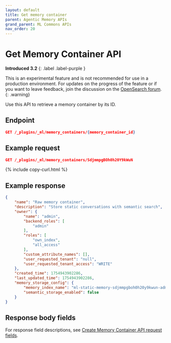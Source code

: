 ```yaml
---
layout: default
title: Get memory container
parent: Agentic Memory APIs
grand_parent: ML Commons APIs
nav_order: 20
---
```


# Get Memory Container API
**Introduced 3.2**
{: .label .label-purple }

This is an experimental feature and is not recommended for use in a production environment. For updates on the progress of the feature or if you want to leave feedback, join the discussion on the [OpenSearch forum](https://forum.opensearch.org/).    
{: .warning}

Use this API to retrieve a memory container by its ID.

## Endpoint

```json
GET /_plugins/_ml/memory_containers/{memory_container_id}
```

## Example request

```json
GET /_plugins/_ml/memory_containers/SdjmmpgBOh0h20Y9kWuN
```
{% include copy-curl.html %}

## Example response

```json
{
    "name": "Raw memory container",
    "description": "Store static conversations with semantic search",
    "owner": {
        "name": "admin",
        "backend_roles": [
            "admin"
        ],
        "roles": [
            "own_index",
            "all_access"
        ],
        "custom_attribute_names": [],
        "user_requested_tenant": "null",
        "user_requested_tenant_access": "WRITE"
    },
    "created_time": 1754943902286,
    "last_updated_time": 1754943902286,
    "memory_storage_config": {
        "memory_index_name": "ml-static-memory-sdjmmpgboh0h20y9kwun-admin",
        "semantic_storage_enabled": false
    }
}
```

## Response body fields

For response field descriptions, see [Create Memory Container API request fields]({{site.url}}{{site.baseurl}}/ml-commons-plugin/api/agentic-memory-apis/create-memory-container#request-body-fields).